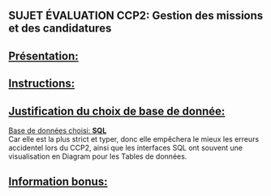 ## **SUJET ÉVALUATION CCP2: Gestion des missions et des candidatures**

## <ins>Présentation:</ins>

## <ins>Instructions:</ins>

## <ins>Justification du choix de base de donnée:</ins>

<ins>Base de données choisi: **SQL**</ins>\
Car elle est la plus strict et typer, donc elle empêchera le mieux les erreurs accidentel lors du CCP2, ainsi que les interfaces SQL ont souvent une visualisation en Diagram pour les Tables de données.

## <ins>Information bonus:</ins>
